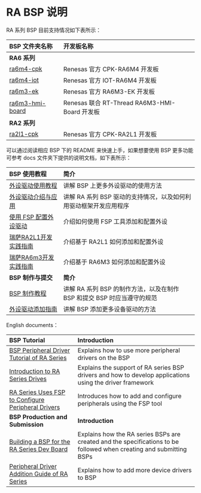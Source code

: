 
# RA BSP 说明

RA 系列 BSP 目前支持情况如下表所示：

| **BSP 文件夹名称**        | **开发板名称**              |
|:------------------------- |:-------------------------- |
| **RA6 系列**              |                          |
| [ra6m4-cpk](ra6m4-cpk) | Renesas 官方 CPK-RA6M4 开发板 |
| [ra6m4-iot](ra6m4-iot) | Renesas 官方 IOT-RA6M4 开发板 |
| [ra6m3-ek](ra6m3-ek)   | Renesas 官方 RA6M3-EK 开发板  |
| [ra6m3-hmi-board](ra6m3-hmi-board) | Renesas 联合 RT-Thread RA6M3-HMI-Board 开发板 |
| **RA2 系列**                       |                                               |
| [ra2l1-cpk](ra2l1-cpk) | Renesas 官方 CPK-RA2L1 开发板 |

可以通过阅读相应 BSP 下的 README 来快速上手，如果想要使用 BSP 更多功能可参考 docs 文件夹下提供的说明文档，如下表所示：

| **BSP 使用教程** | **简介**                                          |
|:-------------------- |:------------------------------------------------- |
| [外设驱动使用教程](docs/RA系列BSP外设驱动使用教程.md) | 讲解 BSP 上更多外设驱动的使用方法 |
| [外设驱动介绍与应用](docs/RA系列驱动介绍.md) | 讲解 RA 系列 BSP 驱动的支持情况，以及如何利用驱动框架开发应用程序 |
| [使用 FSP 配置外设驱动](docs/RA系列使用FSP配置外设驱动.md) | 介绍如何使用 FSP 工具添加和配置外设 |
| [瑞萨RA2L1开发实践指南](https://docs.qq.com/doc/DQktJWmpBZkNiTnh6) | 介绍基于 RA2L1 如何添加和配置外设 |
| [瑞萨RA6m3开发实践指南](https://docs.qq.com/doc/DQmVYUEN1dHVyd0hi) | 介绍基于 RA6M3 如何添加和配置外设 |
| **BSP 制作与提交** | **简介**                                     |
| [BSP 制作教程](docs/RA系列BSP制作教程.md) | 讲解 RA 系列 BSP 的制作方法，以及在制作 BSP 和提交 BSP 时应当遵守的规范 |
| [外设驱动添加指南](docs/RA系列外设驱动添加指南.md) | 讲解 BSP 添加更多设备驱动的方法 |

English documents：

| **BSP Tutorial** | **Introduction**                              |
|:-------------------- |:------------------------------------------------- |
| [BSP Peripheral Driver Tutorial of RA Series](docs/BSP_Peripheral_Driver_Tutorial_of_RA_Series.md) | Explains how to use more peripheral drivers on the BSP |
| [Introduction to RA Series Drives](docs/Introduction_to_RA_Series_Drives.md) | Explains the support of RA series BSP drivers and how to develop applications using the driver framework |
| [RA Series Uses FSP to Configure Peripheral Drivers](docs/RA_Series_Uses_FSP_to_Configure_Peripheral_Drivers.md) | Introduces how to add and configure peripherals using the FSP tool |
| **BSP Production and Submission** | **Introduction**                         |
| [Building a BSP for the RA Series Dev Board](docs/Building_a_BSP_for_the_RA_Series_Dev_Board.md) | Explains how the RA series BSPs are created and the specifications to be followed when creating and submitting BSPs |
| [Peripheral Driver Addition Guide of RA Series](docs/Peripheral_Driver_Addition_Guide_of_RA_Series.md) | Explains how to add more device drivers to BSP |
